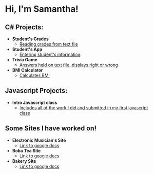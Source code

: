 <h1>Hi, I'm Samantha!</h1>


<h2>C# Projects:</h2>
  
- <b>Student's Grades</b>
  - [Reading grades from text file](https://github.com/SamanthaSutter/Sutter_Final) 
- <b>Student's App</b>
  - [Entering student's information](https://github.com/SamanthaSutter/StudentApp) 
- <b>Trivia Game</b>
  - [Answers held on text file, displays right or wrong](https://github.com/SamanthaSutter/Sutter_TriviaGame) 
- <b>BMI Calculator</b>
  - [Calculates BMI](https://github.com/SamanthaSutter/Sutter_BMICalculator) 
      
<h2>Javascript Projects:</h2>
  
- <b>Intro Javascript class</b>
  - [Includes all of the work I did and submitted in my first javascript class](https://github.com/itdev160-fa2023/samantha-sutter) 

      
<h2>Some Sites I have worked on!</h2>

- <b>Electronic Musician's Site</b>
  - [Link to google docs](https://docs.google.com/document/d/1-cWJKhjqNVeWsICwntzf2QYCOGQsVv5NYmozi4ccxhY/edit?usp=sharing) 
- <b>Boba Tea Site</b>
  - [Link to google docs](https://docs.google.com/document/d/1dpX40WCE22EELWyz3omYY35056rktxGI7rw0VZkyhJY/edit?usp=sharing) 
- <b>Bakery Site</b>
  - [Link to google docs](https://docs.google.com/document/d/1bBbgmBHccED1WqsQM5F9ShkPHRNZONqDdkTJnaDa82U/edit?usp=sharing) 


     
